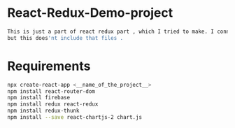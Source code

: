 # React-Redux-Demo-project
```bash
This is just a part of react redux part , which I tried to make. I connected it with firebase ,
but this does'nt include that files .
```
                    
# Requirements
```bash  
npx create-react-app <__name_of_the_project__>
npm install react-router-dom
npm install firebase
npm install redux react-redux
npm install redux-thunk
npm install --save react-chartjs-2 chart.js
```
